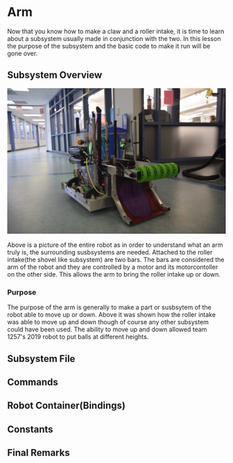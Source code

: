 # Arm

Now that you know how to make a claw and a roller intake, it is time to learn about a subsystem usually made in conjunction with the two. In this lesson the purpose of the subsystem and the basic code to make it run will be gone over.
## Subsystem Overview

![openClaw](img/2019Robot.jpg)

Above is a picture of the entire robot as in order to understand what an arm truly is, the surrounding susbsystems are needed. Attached to the roller intake(the shovel like subsystem) are two bars. The bars are considered the arm of the robot and they are controlled by a motor and its motorcontoller on the other side. This allows the arm to bring the roller intake up or down.

### Purpose

The purpose of the arm is generally to make a part or susbsytem of the robot able to move up or down. Above it was shown how the roller intake was able to move up and down though of course any other subsystem could have been used. The ability to move up and down allowed team 1257's 2019 robot to put balls at different heights.

## Subsystem File
## Commands
## Robot Container(Bindings)
## Constants
## Final Remarks
